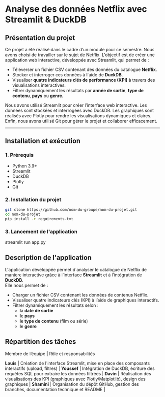 #  Analyse des données Netflix avec Streamlit & DuckDB

##  Présentation du projet

Ce projet a été réalisé dans le cadre d'un module pour ce semestre.  Nous avons choisi de travailler sur le sujet de Netflix.
L'objectif est de créer une application web interactive, développée avec Streamlit, qui permet de :

- Téléverser un fichier CSV contenant des données du catalogue **Netflix**.
- Stocker et interroger ces données à l'aide de **DuckDB**.
- Visualiser **quatre indicateurs clés de performance (KPI)** à travers des visualisations interactives.
- Filtrer dynamiquement les résultats par **année de sortie**, **type de contenu**, **pays** ou **genre**.

Nous avons utilisé Streamlit pour créer l’interface web interactive. Les données sont stockées et interrogées avec DuckDB. Les graphiques sont réalisés avec Plotly pour rendre les visualisations dynamiques et claires. Enfin, nous avons utilisé Git pour gérer le projet et collaborer efficacement.

---

##  Installation et exécution

### 1. Prérequis

- Python 3.9+
- Streamlit
- DuckDB
- Plotly
- Git

### 2. Installation du projet

```bash
git clone https://github.com/nom-du-groupe/nom-du-projet.git
cd nom-du-projet
pip install -r requirements.txt

```

### 3. Lancement de l'application

streamlit run app.py



## Description de l'application

L'application développée permet d'analyser le catalogue de Netflix de manière interactive grâce à l’interface **Streamlit** et à l’intégration de **DuckDB**.  
Elle nous permet de :

- Charger un fichier CSV contenant les données de contenus Netflix.
- Visualiser quatre indicateurs clés (KPI) à l’aide de graphiques interactifs.
- Filtrer dynamiquement les résultats selon :
  - la **date de sortie**
  - le **pays**
  - le **type de contenu** (film ou série)
  - le **genre**


## Répartition des tâches

 Membre de l’équipe | Rôle et responsabilités 

 **Louis**           | Création de l'interface Streamlit, mise en place des composants interactifs (upload, filtres) |
 **Youssef**         | Intégration de DuckDB, écriture des requêtes SQL pour extraire les données filtrées |
 **Davin**           | Réalisation des visualisations des KPI (graphiques avec Plotly/Matplotlib), design des graphiques |
 **Shamini**         | Organisation du dépôt GitHub, gestion des branches, documentation technique et README |






